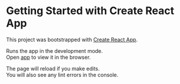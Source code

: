 # Getting Started with Create React App

This project was bootstrapped with [Create React App](https://github.com/facebook/create-react-app).



Runs the app in the development mode.\
Open [app](https://pangaea-fe.netlify.app/) to view it in the browser.

The page will reload if you make edits.\
You will also see any lint errors in the console.
